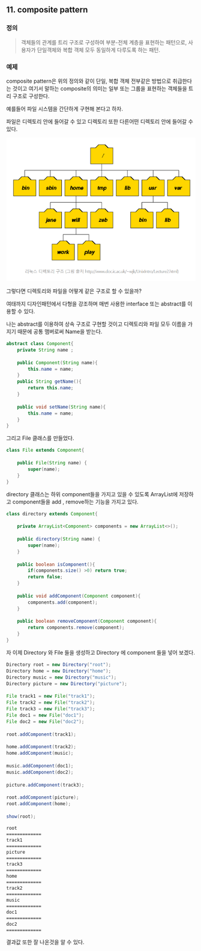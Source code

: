 ## 11. composite pattern

### 정의
> 객체들의 관계를 트리 구조로 구성하여 부분-전체 계층을 표현하는 패턴으로, 사용자가 단일객체와 복합 객체 모두 동일하게 다루도록 하는 패턴.

### 예제

composite pattern은 위의 정의와 같이 단일, 복합 객체 전부같은 방법으로 취급한다는 것이고 여기서 말하는 composite의 의미는 일부 또는 그룹을 표현하는 객체들을 트리 구조로 구성한다.

예를들어 파일 시스템을 간단하게 구현해 본다고 하자. 

파일은 디렉토리 안에 들어갈 수 있고 디렉토리 또한 다른어떤 디렉토리 안에 들어갈 수 있다.

![base](/src/main/md/composite/img/composite1.PNG)

그렇다면 디렉토리와 파일을 어떻게 같은 구조로 할 수 있을까?

여태까지 디자인패턴에서 다형을 강조하며 매번 사용한 interface 또는 abstract를 이용할 수 있다.

나는 abstract를 이용하여 상속 구조로 구현할 것이고 디렉토리와 파일 모두 이름을 가지기 때문에
공통 맴버로써 Name을 받는다.
~~~java
abstract class Component{
    private String name ;

    public Component(String name){
        this.name = name;
    }
    public String getName(){
        return this.name;
    }

    public void setName(String name){
        this.name = name;
    }
}
~~~

그리고 File 클래스를 만들었다.

~~~java
class File extends Component{

    public File(String name) {
        super(name);
    }
}
~~~

directory 클래스는 하위 component들을 가지고 있을 수 있도록 ArrayList에 저장하고
component들을 add , remove하는 기능을 가지고 있다.
~~~java
class directory extends Component{

    private ArrayList<Component> components = new ArrayList<>();

    public directory(String name) {
        super(name);
    }

    public boolean isComponent(){
        if(components.size() >0) return true;
        return false;
    }

    public void addComponent(Component component){
        components.add(component);
    }

    public boolean removeComponent(Component component){
        return components.remove(component);
    }
}
~~~

자 이제 Directory 와 File 들을 생성하고 Directory 에 component 들을 넣어 보겠다.
~~~java
Directory root = new Directory("root");
Directory home = new Directory("home");
Directory music = new Directory("music");
Directory picture = new Directory("picture");

File track1 = new File("track1");
File track2 = new File("track2");
File track3 = new File("track3");
File doc1 = new File("doc1");
File doc2 = new File("doc2");

root.addComponent(track1);

home.addComponent(track2);
home.addComponent(music);

music.addComponent(doc1);
music.addComponent(doc2);

picture.addComponent(track3);

root.addComponent(picture);
root.addComponent(home);

show(root);
~~~

~~~
root
=============
track1
=============
picture
=============
track3
=============
home
=============
track2
=============
music
=============
doc1
=============
doc2
=============
~~~
결과값 또한 잘 나온것을 알 수 있다.

